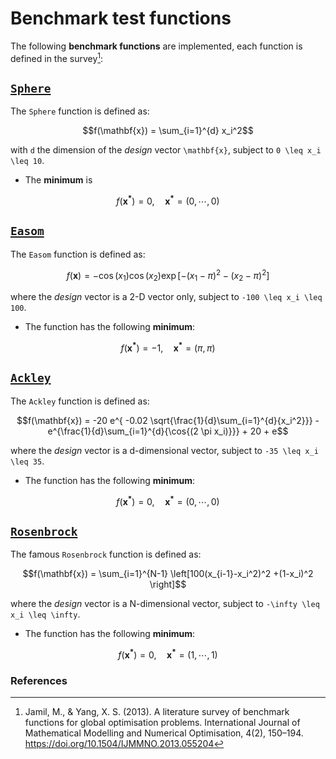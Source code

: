 # Benchmark test functions

The following **benchmark functions** are implemented, each function is defined in the
survey[^1]:

## [`Sphere`](@ref)

The `Sphere` function is defined as:
```math
f(\mathbf{x}) = \sum_{i=1}^{d} x_i^2
```
with ``d`` the dimension of the _design_ vector ``\mathbf{x}``,
subject to ``0 \leq x_i \leq 10``.

- The **minimum** is
```math
f(\mathbf{x^*}) = 0, \quad \mathbf{x^*} = (0, \cdots, 0)
```

## [`Easom`](@ref)

The `Easom` function is defined as:
```math
f(\mathbf{x}) = -\cos{(x_1)} \cos{(x_2)} \exp{[-(x_1 - \pi)^2 - (x_2 - \pi)^2]}
```
where the _design_ vector is a 2-D vector only, subject to ``-100 \leq x_i \leq 100``.

- The function has the following **minimum**:
```math
f(\mathbf{x^*}) = -1, \quad \mathbf{x^*} = (\pi, \pi)
```

## [`Ackley`](@ref)

The `Ackley` function is defined as:
```math
f(\mathbf{x}) = -20 e^{ -0.02 \sqrt{\frac{1}{d}\sum_{i=1}^{d}{x_i^2}}} - e^{\frac{1}{d}\sum_{i=1}^{d}{\cos{(2 \pi x_i)}}} + 20 + e
```
where the _design_ vector is a d-dimensional vector, subject to ``-35 \leq x_i \leq 35``.

- The function has the following **minimum**:
```math
f(\mathbf{x^*}) = 0, \quad \mathbf{x^*} = (0, \cdots, 0)
```

## [`Rosenbrock`](@ref)

The famous `Rosenbrock` function is defined as:
```math
f(\mathbf{x}) = \sum_{i=1}^{N-1} \left[100(x_{i-1}-x_i^2)^2 +(1-x_i)^2 \right]
```
where the _design_ vector is a N-dimensional vector, subject to ``-\infty \leq x_i \leq \infty``.

- The function has the following **minimum**:
```math
f(\mathbf{x^*}) = 0, \quad \mathbf{x^*} = (1, \cdots, 1)
```

### References

[^1]: Jamil, M., & Yang, X. S. (2013). A literature survey of benchmark functions for global optimisation problems. International Journal of Mathematical Modelling and Numerical Optimisation, 4(2), 150–194. https://doi.org/10.1504/IJMMNO.2013.055204